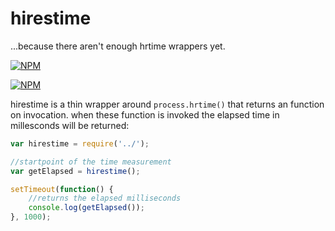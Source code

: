 # hirestime

...because there aren't enough hrtime wrappers yet.

[![NPM](https://nodei.co/npm/hirestime.png)](https://nodei.co/npm/hirestime/)

[![NPM](https://nodei.co/npm-dl/hirestime.png?months=3)](https://nodei.co/npm/hirestime/)

hirestime is a thin wrapper around `process.hrtime()` that returns an function on invocation.
when these function is invoked the elapsed time in millesconds will be returned:

````javascript
var hirestime = require('../');

//startpoint of the time measurement
var getElapsed = hirestime();

setTimeout(function() {
    //returns the elapsed milliseconds
    console.log(getElapsed());
}, 1000);
````

